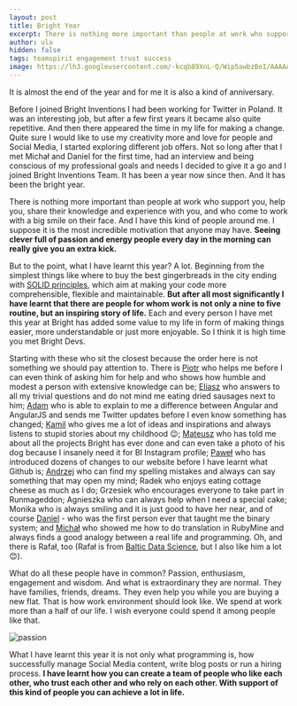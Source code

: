 ```yaml
---
layout: post
title: Bright Year
excerpt: There is nothing more important than people at work who support you, who help you, who share their knowledge and experience with you, and who come to work with a big smile on their face. And I have this kind of people around me. I suppose it is the most incredible motivation that anyone would like to have. Seeing clever, full of passion and energy people every day in the morning can really give you an extra kick. 
author: ula
hidden: false
tags: teamspirit engagement trust success
image: https://lh3.googleusercontent.com/-kcqb89XnL-Q/Wip5awbzBoI/AAAAAAAAAe0/lzNnC8KXGkYIWeSweHPfYQSEcr4YtIUpwCLcBGAs/s0/photo-1455849318743-b2233052fcff.jpeg
---
```


It is almost the end of the year and for me it is also a kind of anniversary.  

Before I joined Bright Inventions I had been working for Twitter in Poland. It was an interesting job, but after a few first years it became also quite repetitive. And then there appeared the time in my life for making a change. Quite sure I would like to use my creativity more and love for people and Social Media, I started exploring different job offers. Not so long after that I met Michał and Daniel for the first time, had an interview and being conscious of my professional goals and needs I decided to give it a go and I joined Bright Inventions Team. It has been a year now since then. And it has been the bright year.

There is nothing more important than people at work who support you, help you, share their knowledge and experience with you, and who come to work with a big smile on their face. And I have this kind of people around me. I suppose it is the most incredible motivation that anyone may have. **Seeing clever full of passion and energy people every day in the morning can really give you an extra kick.**

But to the point, what I have learnt this year? A lot. Beginning from the simplest things like where to buy the best gingerbreads in the city ending with [SOLID principles](https://sites.google.com/site/unclebobconsultingllc/getting-a-solid-start), which aim at making your code more comprehensible, flexible and maintainable. **But after all most significantly I have learnt that there are people for whom work is not only a nine to five routine, but an inspiring story of life.**  Each and every person I have met this year at Bright has added some value to my life in form of making things easier, more understandable or just more enjoyable. So I think it is high time you met Bright Devs. 

Starting with these who sit the closest because the order here is not something we should pay attention to. There is [Piotr](https://stackoverflow.com/users/155213/miensol) who helps me before I can even think of asking him for help and who shows how humble and modest a person with extensive knowledge can be; [Eliasz](https://eliaszsawicki.com/) who answers to all my trivial questions and do not mind me eating dried sausages next to him; [Adam](https://adambar.pl/) who is able to explain to me a difference between Angular and AngularJS and sends me Twitter updates before I even know something has changed; [Kamil](https://wysockikamil.com/) who gives me a lot of ideas and inspirations and always listens to stupid stories about my childhood 😉; [Mateusz](https://stackoverflow.com/users/1570496/klimczakm) who has told me about all the projects Bright has ever done and can even take a photo of his dog because I insanely need it for BI Instagram profile; [Paweł](https://github.com/papkie) who has introduced dozens of changes to our website before I have learnt what Github is; [Andrzej](https://azabost.com/) who can find my spelling mistakes and always can say something that may open my mind; Radek who enjoys eating cottage cheese as much as I do; Grzesiek who encourages everyone to take part in Runmageddon; Agnieszka who can always help when I need a special cake; Monika who is always smiling and it is just good to have her near, and of course [Daniel](https://github.com/danielmakurat) - who was the first person ever that taught me the binary system; and [Michał](https://stackoverflow.com/users/59666/mgamer) who showed me how to do translation in RubyMine and always finds a good analogy between a real life and programming. Oh, and there is Rafał, too (Rafał is from [Baltic Data Science](http://balticdatascience.com/), but I also like him a lot 😊). 

What do all these people have in common? Passion, enthusiasm, engagement and wisdom. And what is extraordinary they are normal. They have families, friends, dreams. They even help you while you are buying a new flat. That is how work environment should look like. We spend at work more than a half of our life. I wish everyone could spend it among people like that. 

![](https://lh3.googleusercontent.com/-kcqb89XnL-Q/Wip5awbzBoI/AAAAAAAAAe0/lzNnC8KXGkYIWeSweHPfYQSEcr4YtIUpwCLcBGAs/s0/photo-1455849318743-b2233052fcff.jpeg "passion")

What I have learnt this year it is not only what programming is, how successfully manage Social Media content, write blog posts or run a hiring process. **I have learnt how you can create a team of people who like each other, who trust each other and who rely on each other.  With support of this kind of people you can achieve a lot in life.** 
